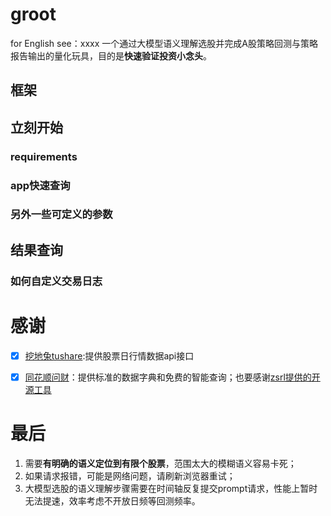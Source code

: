 # groot
for English see：xxxx
一个通过大模型语义理解选股并完成A股策略回测与策略报告输出的量化玩具，目的是**快速验证投资小念头**。

## 框架

## 立刻开始

### requirements

### app快速查询


### 另外一些可定义的参数

## 结果查询

### 如何自定义交易日志


# 感谢
- [x] [挖地兔tushare](https://www.tushare.pro/document/2):提供股票日行情数据api接口
- [x] [同花顺问财](https://www.iwencai.com/unifiedwap/home/index)：提供标准的数据字典和免费的智能查询；也要感谢[zsrl提供的开源工具](https://github.com/zsrl/pywencai#loop)


# 最后
1. 需要**有明确的语义定位到有限个股票**，范围太大的模糊语义容易卡死；
2. 如果请求报错，可能是网络问题，请刷新浏览器重试；
3. 大模型选股的语义理解步骤需要在时间轴反复提交prompt请求，性能上暂时无法提速，效率考虑不开放日频等回测频率。
